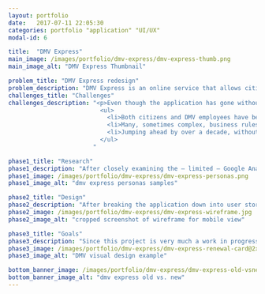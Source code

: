 ```yaml
---
layout: portfolio
date:   2017-07-11 22:05:30
categories: portfolio "application" "UI/UX"
modal-id: 6

title:  "DMV Express"
main_image: /images/portfolio/dmv-express/dmv-express-thumb.png
main_image_alt: "DMV Express Thumbnail"

problem_title: "DMV Express redesign"
problem_description: "DMV Express is an online service that allows citizens to interact with the Vermont Department of Motor Vehicles. Since the front-end hasn't been updated since its original launch in 2004, the application is badly outdated, not very intuitive to use, and limited in functionality. We opted for a phased approach, first we decoupled the front-end from the back-end (yes, a thirteen year old application means that this hadn't been done yet). Then we redesigned the front-end from the ground up. In a second phase we will add additional functionality (DMV services such as license renewals)."
challenges_title: "Challenges"
challenges_description: "<p>Even though the application has gone without significant changes in 13 years, DMV Express 1.0 was still a very popular and well-loved online service for State of Vermont</p>
                          <ul>
                            <li>Both citizens and DMV employees have become very familiar with the UX/UI over the years</li>
                            <li>Many, sometimes complex, business rules results in a large amount of edge cases</li>
                            <li>Jumping ahead by over a decade, without much iterative change in between, means we'll skip right over incremental improvements and new trends that have happened since 2004</li>
                          </ul>
                        "

phase1_title: "Research"
phase1_description: "After closely examining the — limited — Google Analytics that we have available, and reviewining hundreds of customer support emails, I did user interviews, went on field trips, and organized stakeholder workshops. I drew story boards and journey maps, created personas and broke the various functions of the application down into user stories."
phase1_image: /images/portfolio/dmv-express/dmv-express-personas.png
phase1_image_alt: "dmv express personas samples"

phase2_title: "Design"
phase2_description: "After breaking the application down into user stories and meticulously documenting the brainstorming sessions that we had, we were ready to start drawing the application flow and wireframes."
phase2_image: /images/portfolio/dmv-express/dmv-express-wireframe.jpg
phase2_image_alt: "cropped screenshot of wireframe for mobile view"

phase3_title: "Goals"
phase3_description: "Since this project is very much a work in progress, it's too early to share results. We have set some aggressive goals though and are confident that we'll be able to achieve them. The biggest cost savings come from reducing in-person visits to the DMV offices. The user-centric and much improved UX, combined with the new, responsive, UI will go a long way in achieving this. For mobile traffic alone we are aiming for a 12% increase in transactions the first year. Once we start implementing additional functionality, the number of transactions will grow exponentially."
phase3_image: /images/portfolio/dmv-express/dmv-express-renewal-card@2x.png
phase3_image_alt: "DMV visual design example"

bottom_banner_image: /images/portfolio/dmv-express/dmv-express-old-vsnew.png
bottom_banner_image_alt: "dmv express old vs. new"
---
```

